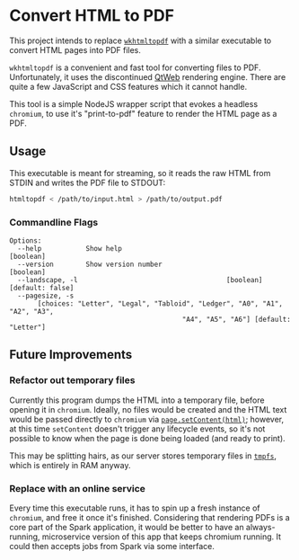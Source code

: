 # Convert HTML to PDF

This project intends to replace [`wkhtmltopdf`](https://wkhtmltopdf.org/) with a
similar executable to convert HTML pages into PDF files.

`wkhtmltopdf` is a convenient and fast tool for converting files to PDF.
Unfortunately, it uses the discontinued
[QtWeb](https://en.wikipedia.org/wiki/QtWeb) rendering engine. There are quite a
few JavaScript and CSS features which it cannot handle.

This tool is a simple NodeJS wrapper script that evokes a headless `chromium`,
to use it's "print-to-pdf" feature to render the HTML page as a PDF.

## Usage

This executable is meant for streaming, so it reads the raw HTML from STDIN and
writes the PDF file to STDOUT:

```sh
htmltopdf < /path/to/input.html > /path/to/output.pdf
```

### Commandline Flags

```
Options:
  --help           Show help                                           [boolean]
  --version        Show version number                                 [boolean]
  --landscape, -l                                     [boolean] [default: false]
  --pagesize, -s
       [choices: "Letter", "Legal", "Tabloid", "Ledger", "A0", "A1", "A2", "A3",
                                           "A4", "A5", "A6"] [default: "Letter"]
```



## Future Improvements

### Refactor out temporary files

Currently this program dumps the HTML into a temporary file, before opening it
in `chromium`. Ideally, no files would be created and the HTML text would be
passed directly to `chromium` via
[`page.setContent(html)`](https://github.com/puppeteer/puppeteer/blob/v5.2.1/docs/api.md#pagesetcontenthtml-options);
however, at this time `setContent` doesn't trigger any lifecycle events, so it's
not possible to know when the page is done being loaded (and ready to print).

This may be splitting hairs, as our server stores temporary files in
[`tmpfs`](https://en.wikipedia.org/wiki/Tmpfs), which is entirely in RAM anyway.

### Replace with an online service

Every time this executable runs, it has to spin up a fresh instance of
`chromium`, and free it once it's finished. Considering that rendering PDFs is a
core part of the Spark application, it would be better to have an
always-running, microservice version of this app that keeps chromium running. It
could then accepts jobs from Spark via some interface.
